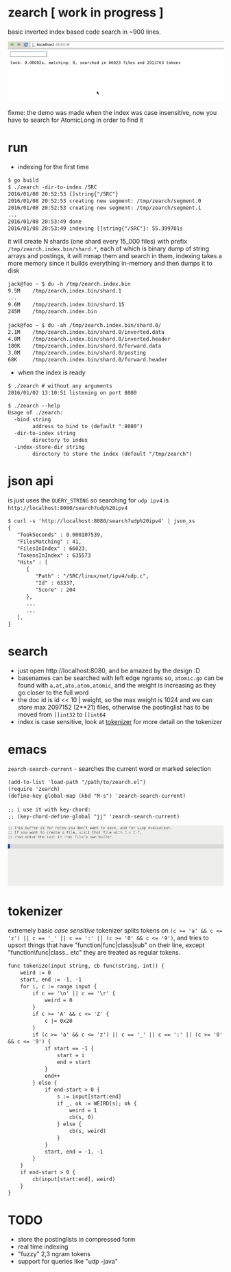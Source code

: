 # zearch [ work in progress ]

basic inverted index based code search in ~900 lines.

![screenshot](https://raw.githubusercontent.com/jackdoe/zearch/master/screenshot.gif)

fixme: the demo was made when the index was case insensitive, now you have to search for AtomicLong in order to find it

# run

* indexing for the first time

```
$ go build
$ ./zearch -dir-to-index /SRC
2016/01/08 20:52:53 []string{"/SRC"}
2016/01/08 20:52:53 creating new segment: /tmp/zearch/segment.0
2016/01/08 20:52:53 creating new segment: /tmp/zearch/segment.1
...
2016/01/08 20:53:49 done
2016/01/08 20:53:49 indexing []string{"/SRC"}: 55.399701s
```

it will create N shards (one shard every 15_000 files) with prefix `/tmp/zearch.index.bin/shard.*`, each of which is binary dump of string arrays and postings,
it will mmap them and search in them, indexing takes a more memory since it builds everything in-memory and then dumps it to disk

```
jack@foo ~ $ du -h /tmp/zearch.index.bin
9.5M    /tmp/zearch.index.bin/shard.1
...
9.6M    /tmp/zearch.index.bin/shard.15
245M    /tmp/zearch.index.bin

jack@foo ~ $ du -ah /tmp/zearch.index.bin/shard.0/
2.1M    /tmp/zearch.index.bin/shard.0/inverted.data
4.0M    /tmp/zearch.index.bin/shard.0/inverted.header
180K    /tmp/zearch.index.bin/shard.0/forward.data
3.0M    /tmp/zearch.index.bin/shard.0/posting
68K     /tmp/zearch.index.bin/shard.0/forward.header

```

* when the index is ready

```
$ ./zearch # without any arguments
2016/01/02 13:10:51 listening on port 8080
```

```
$ ./zearch --help
Usage of ./zearch:
  -bind string
        address to bind to (default ":8080")
  -dir-to-index string
        directory to index
  -index-store-dir string
        directory to store the index (default "/tmp/zearch")
```

# json api

is just uses the `QUERY_STRING` so searching for `udp ipv4` is `http://localhost:8080/search?udp%20ipv4`

```
$ curl -s 'http://localhost:8080/search?udp%20ipv4' | json_xs
{
   "TookSeconds" : 0.000107539,
   "FilesMatching" : 41,
   "FilesInIndex" : 66023,
   "TokensInIndex" : 635573
   "Hits" : [
      {
         "Path" : "/SRC/linux/net/ipv4/udp.c",
         "Id" : 63337,
         "Score" : 204
      },
      ...
      ...
   ],
}
```

# search

* just open http://localhost:8080, and be amazed by the design :D
* basenames can be searched with left edge ngrams so, `atomic.go` can be found with `a,at,ato,atom,atomic`, and the weight is increasing as they go closer to the full word
* the doc id is id << 10 | weight, so the max weight is 1024 and we can store max 2097152 (2**21) files, otherwise the postinglist has to be moved from `[]int32` to `[]int64`
* index is case sensitive, look at [tokenizer](#tokenizer) for more detail on the tokenizer

# emacs

`zearch-search-current` - searches the current word or marked selection

```
(add-to-list 'load-path "/path/to/zearch.el")
(require 'zearch)
(define-key global-map (kbd "M-s") 'zearch-search-current)

;; i use it with key-chord:
;; (key-chord-define-global "jj" 'zearch-search-current)
```

![screenshot](https://raw.githubusercontent.com/jackdoe/zearch/master/screenshot-emacs.gif)

# tokenizer

extremely basic *case sensitive* tokenizer splits tokens on `(c >= 'a' && c <= 'z') || c == '_' || c == ':' || (c >= '0' && c <= '9')`, and tries to upsort things that have "function|func|class|sub" on their line, except "function\func|class.. etc" they are treated as regular tokens.

```
func tokenize(input string, cb func(string, int)) {
	weird := 0
	start, end := -1, -1
	for i, c := range input {
		if c == '\n' || c == '\r' {
			weird = 0
		}
		if c >= 'A' && c <= 'Z' {
			c |= 0x20
		}
		if (c >= 'a' && c <= 'z') || c == '_' || c == ':' || (c >= '0' && c <= '9') {
			if start == -1 {
				start = i
				end = start
			}
			end++
		} else {
			if end-start > 0 {
				s := input[start:end]
				if _, ok := WEIRD[s]; ok {
					weird = 1
					cb(s, 0)
				} else {
					cb(s, weird)
				}
			}
			start, end = -1, -1
		}
	}
	if end-start > 0 {
		cb(input[start:end], weird)
	}
}
```

# TODO

* store the postinglists in compressed form
* real time indexing
* "fuzzy" 2,3 ngram tokens
* support for queries like "udp -java"
